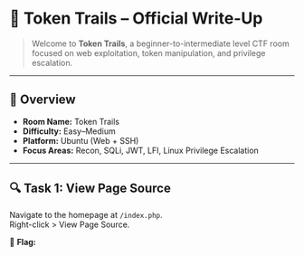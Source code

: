 
# 🧠 Token Trails – Official Write-Up

> Welcome to **Token Trails**, a beginner-to-intermediate level CTF room focused on web exploitation, token manipulation, and privilege escalation.

---

## 📜 Overview

- **Room Name:** Token Trails  
- **Difficulty:** Easy–Medium  
- **Platform:** Ubuntu (Web + SSH)  
- **Focus Areas:** Recon, SQLi, JWT, LFI, Linux Privilege Escalation  

---

## 🔍 Task 1: View Page Source

Navigate to the homepage at `/index.php`.  
Right-click > View Page Source.

🔐 **Flag:**  
